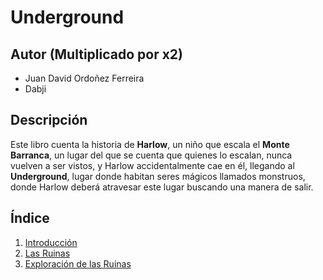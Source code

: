# Underground

## Autor (Multiplicado por x2)
- Juan David Ordoñez Ferreira
- Dabji

## Descripción

Este libro cuenta la historia de **Harlow**, un niño que escala el **Monte Barranca**, un lugar del que se cuenta que quienes lo escalan, nunca vuelven a ser vistos, y Harlow accidentalmente cae en él, llegando al **Underground**, lugar donde habitan seres mágicos llamados monstruos, donde Harlow deberá atravesar este lugar buscando una manera de salir.

## Índice
1. [Introducción](Introducción/README.md)
2. [Las Ruinas](Las-Ruinas/README.md)
3. [Exploración de las Ruinas](Exploración-Ruinas/README.md)